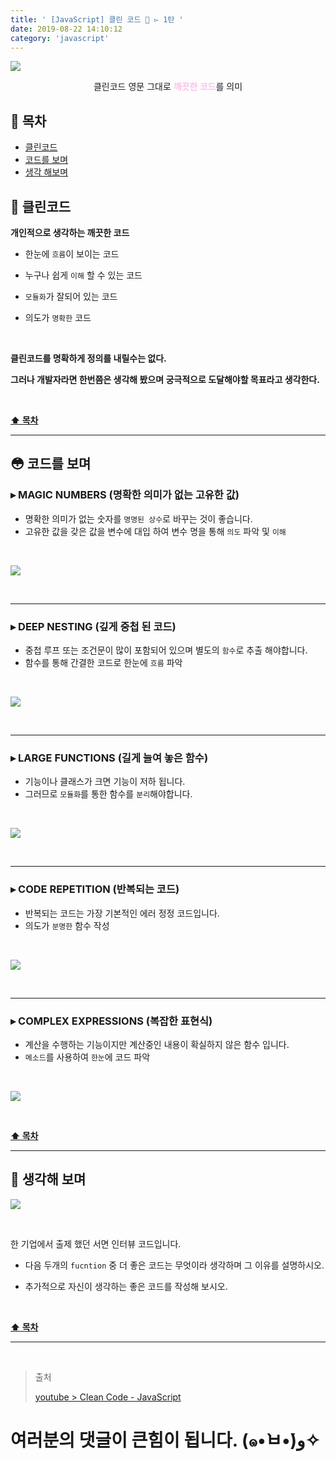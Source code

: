 ```yaml
---
title: ' [JavaScript] 클린 코드 🛁 ▻ 1탄 '
date: 2019-08-22 14:10:12
category: 'javascript'
---
```


![](../../../assets/javascript/clean-code/1/javascript.clean.code.logo.png)

<center>클린코드 영문 그대로 <strong style="color:#fbc2eb">깨끗한 코드</strong>를 의미</center>

## **💎 목차**
  * [클린코드](#-클린코드)
  * [코드를 보며](#-코드를-보며)
  * [생각 해보며](#-생각해-보며)

## **🛁 클린코드**

__개인적으로 생각하는 깨끗한 코드__

- 한눈에 `흐름`이 보이는 코드

- 누구나 쉽게 `이해` 할 수 있는 코드

- `모듈화`가 잘되어 있는 코드

- 의도가 `명확한` 코드

<br />

__클린코드를 명확하게 정의를 내릴수는 없다.__

__그러나 개발자라면 한번쯤은 생각해 봤으며 궁극적으로 도달해야할 목표라고 생각한다.__

<br />

**[⬆ 목차](#-목차)**

---

## **😳 코드를 보며**

### ▸ MAGIC NUMBERS (명확한 의미가 없는 고유한 값)
*   명확한 의미가 없는 숫자를 `명명된 상수`로 바꾸는 것이 좋습니다.
*   고유한 값을 갖은 값을 변수에 대입 하여 변수 명을 통해 `의도` 파악 및 `이해`

<br />

![](../../../assets/javascript/clean-code/1/javascript.clean.code.1.png)

<br />

---

### ▸ DEEP NESTING (깊게 중첩 된 코드)
*   중첩 루프 또는 조건문이 많이 포함되어 있으며 별도의 `함수`로 추출 해야합니다.
*   함수를 통해 간결한 코드로 한눈에 `흐름` 파악

<br />

![](../../../assets/javascript/clean-code/1/javascript.clean.code.2.png)

<br />

---

### ▸ LARGE FUNCTIONS (길게 늘여 놓은 함수)
*   기능이나 클래스가 크면 기능이 저하 됩니다. 
*   그러므로 `모듈화`를 통한 함수를 `분리`해야합니다.

<br />

![](../../../assets/javascript/clean-code/1/javascript.clean.code.3.png)

<br />

---

### ▸ CODE REPETITION (반복되는 코드)
*   반복되는 코드는 가장 기본적인 에러 정정 코드입니다.
*   의도가 `분명한` 함수 작성

<br />

![](../../../assets/javascript/clean-code/1/javascript.clean.code.4.png)

<br />

---

### ▸ COMPLEX EXPRESSIONS (복잡한 표현식)
*   계산을 수행하는 기능이지만 계산중인 내용이 확실하지 않은 함수 입니다.
*   `메소드`를 사용하여 `한눈`에 코드 파악

<br />

![](../../../assets/javascript/clean-code/1/javascript.clean.code.5.png)

<br />

**[⬆ 목차](#-목차)**

---

## **🤔 생각해 보며**

![](../../../assets/javascript/clean-code/1/javascript.clean.code.6.png)

<br />

한 기업에서 출제 했던 서면 인터뷰 코드입니다.

- 다음 두개의 `fucntion` 중 더 좋은 코드는 무엇이라 생각하며 그 이유를 설명하시오.

- 추가적으로 자신이 생각하는 좋은 코드를 작성해 보시오.

<br />

**[⬆ 목차](#-목차)**

---

<br />

> 출처
>
> <a href="https://www.youtube.com/watch?v=Fevz-Kb4bxc" target="_blank">youtube > Clean Code - JavaScript</a>

# 여러분의 댓글이 큰힘이 됩니다. (๑•̀ㅂ•́)و✧

